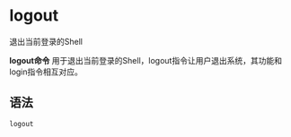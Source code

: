 # logout

退出当前登录的Shell


**logout命令** 用于退出当前登录的Shell，logout指令让用户退出系统，其功能和login指令相互对应。

##  语法

```
logout
```


